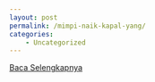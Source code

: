 ```yaml
---
layout: post
permalink: /mimpi-naik-kapal-yang/
categories:
    - Uncategorized
---
```


[Baca Selengkapnya](/10)
